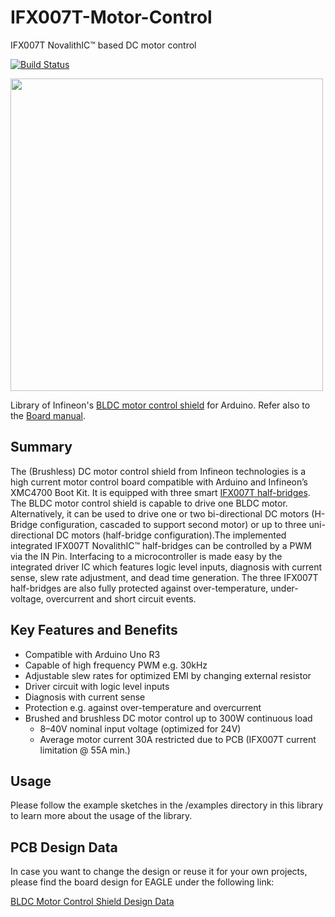# IFX007T-Motor-Control
IFX007T NovalithIC™ based DC motor control

[![Build Status](https://travis-ci.com/Infineon/IFX007T-Motor-Control.svg?branch=master)](https://travis-ci.com/Infineon/IFX007T-Motor-Control)

<img src="https://github.com/Infineon/Assets/blob/master/Pictures/IFX007T_BLDC%20Shield_Pinout.jpg" width="500"> 

Library of Infineon's [BLDC motor control shield](https://www.infineon.com/cms/en/product/evaluation-boards/bldc-shield_ifx007t/) for Arduino.
Refer also to the [Board manual](https://www.infineon.com/dgdl/Infineon-Motor_Control_Shield_with_IFX007T_for_Arduino-UserManual-v02_00-EN.pdf?fileId=5546d462694c98b401696d2026783556).

## Summary
The (Brushless) DC motor control shield from Infineon technologies is a high current motor control board compatible with Arduino and Infineon’s XMC4700 Boot Kit. It is equipped with three smart [IFX007T half-bridges](https://www.infineon.com/cms/en/product/power/motor-control-ics/intelligent-motor-control-ics/single-half-bridge-ics/ifx007t/#). The BLDC motor control shield is capable to drive one BLDC motor. Alternatively, it can be used to drive one or two bi-directional DC motors (H-Bridge configuration, cascaded to support second motor) or up to three uni-directional DC motors (half-bridge configuration).The implemented integrated IFX007T NovalithIC™ half-bridges can be controlled by a PWM via the IN Pin. Interfacing to a microcontroller is made easy by the integrated driver IC which features logic level inputs, diagnosis with current sense, slew rate adjustment, and dead time generation. The three IFX007T half-bridges are also fully protected against over-temperature, under-voltage, overcurrent and short circuit events.

## Key Features and Benefits
* Compatible with Arduino Uno R3
* Capable of high frequency PWM e.g. 30kHz
* Adjustable slew rates for optimized EMI by changing external resistor
* Driver circuit with logic level inputs
* Diagnosis with current sense
* Protection e.g. against over-temperature and overcurrent
* Brushed and brushless DC motor control up to 300W continuous load 
  * 8–40V nominal input voltage (optimized for 24V)
  * Average motor current 30A restricted due to PCB (IFX007T current limitation @ 55A min.)

## Usage
Please follow the example sketches in the /examples directory in this library to learn more about the usage of the library.

## PCB Design Data
In case you want to change the design or reuse it for your own projects, please find the board design for EAGLE under the following link:

[BLDC Motor Control Shield Design Data](https://www.infineon.com/dgdl/Infineon-BLDC_Motor_Control_Shield_IFX007T-PCB-v01_00-EN.zip?fileId=5546d462696dbf120169a0fb2a716f30)